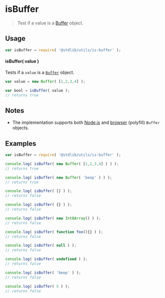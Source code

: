 isBuffer
===
> Test if a value is a [Buffer][node-buffer] object.

<!-- <usage> -->
## Usage

``` javascript
var isBuffer = require( '@stdlib/utils/is-buffer' );
```

#### isBuffer( value )

Tests if a `value` is a [`Buffer`][node-buffer] object.

``` javascript
var value = new Buffer( [1,2,3,4] );

var bool = isBuffer( value );
// returns true
```
<!-- </usage> -->

<!-- <notes> -->
## Notes

* 	The implementation supports both [Node.js][node-buffer] and [browser][browser-buffer] (polyfill) `Buffer` objects.

<!-- </notes> -->

<!-- <examples> -->
## Examples

``` javascript
var isBuffer = require( '@stdlib/utils/is-buffer' );

console.log( isBuffer( new Buffer( [1,2,3,4] ) ) );
// returns true

console.log( isBuffer( new Buffer( 'beep' ) ) );
// returns true

console.log( isBuffer( [] ) );
// returns false

console.log( isBuffer( {} ) );
// returns false

console.log( isBuffer( new Int8Array() ) );
// returns false

console.log( isBuffer( function foo(){} ) );
// returns false

console.log( isBuffer( null ) );
// returns false

console.log( isBuffer( undefined ) );
// returns false

console.log( isBuffer( 'beep' ) );
// returns false

console.log( isBuffer( 5 ) );
// returns false
```
<!-- </examples> -->

<!-- <links> -->
[node-buffer]: http://nodejs.org/api/buffer.html
[browser-buffer]: https://github.com/feross/buffer
<!-- </links> -->

